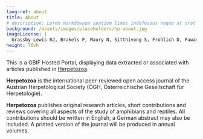 ```yaml
---
lang-ref: about
title: About
# description: Lorem markdownum spatium limes indefessus neque at orat aestuat
background: /assets/images/placeholders/hp-about.jpg
imageLicense: |
  Grassby-Lewis RJ, Brakels P, Maury N, Sitthivong S, Frohlich D, Pawangkhanant P, Idiiatullina SS, Nguyen TV, Poyarkov NA (2025) A new endemic karst-associated species of lance-headed pit viper (Squamata, Viperidae, Protobothrops) from Laos. Herpetozoa 38: 43-60. [https://doi.org/10.3897/herpetozoa.38.e146004](https://doi.org/10.3897/herpetozoa.38.e146004)
height: 70vh
---
```


This is а GBIF Hosted Portal, displaying data extracted or associated with articles published in [Herpetozoa](https://herpetozoa.pensoft.net/).

**Herpetozoa** is the international peer-reviewed open access journal of the Austrian Herpetological Society (ÖGH, Österreichische Gesellschaft für Herpetologie).

**Herpetozoa** publishes original research articles, short contributions and reviews covering all aspects of the study of amphibians and reptiles. All contributions should be written in English, a German abstract may also be included. A printed version of the journal will be produced in annual volumes.